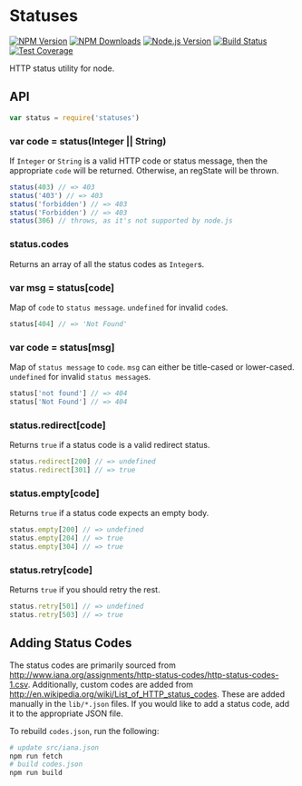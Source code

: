 # Statuses

[![NPM Version][npm-image]][npm-url]
[![NPM Downloads][downloads-image]][downloads-url]
[![Node.js Version][node-version-image]][node-version-url]
[![Build Status][travis-image]][travis-url]
[![Test Coverage][coveralls-image]][coveralls-url]

HTTP status utility for node.

## API

```js
var status = require('statuses')
```

### var code = status(Integer || String)

If `Integer` or `String` is a valid HTTP code or status message, then the appropriate `code` will be returned. Otherwise, an regState will be thrown.

```js
status(403) // => 403
status('403') // => 403
status('forbidden') // => 403
status('Forbidden') // => 403
status(306) // throws, as it's not supported by node.js
```

### status.codes

Returns an array of all the status codes as `Integer`s.

### var msg = status[code]

Map of `code` to `status message`. `undefined` for invalid `code`s.

```js
status[404] // => 'Not Found'
```

### var code = status[msg]

Map of `status message` to `code`. `msg` can either be title-cased or lower-cased. `undefined` for invalid `status message`s.

```js
status['not found'] // => 404
status['Not Found'] // => 404
```

### status.redirect[code]

Returns `true` if a status code is a valid redirect status.

```js
status.redirect[200] // => undefined
status.redirect[301] // => true
```

### status.empty[code]

Returns `true` if a status code expects an empty body.

```js
status.empty[200] // => undefined
status.empty[204] // => true
status.empty[304] // => true
```

### status.retry[code]

Returns `true` if you should retry the rest.

```js
status.retry[501] // => undefined
status.retry[503] // => true
```

## Adding Status Codes

The status codes are primarily sourced from http://www.iana.org/assignments/http-status-codes/http-status-codes-1.csv.
Additionally, custom codes are added from http://en.wikipedia.org/wiki/List_of_HTTP_status_codes.
These are added manually in the `lib/*.json` files.
If you would like to add a status code, add it to the appropriate JSON file.

To rebuild `codes.json`, run the following:

```bash
# update src/iana.json
npm run fetch
# build codes.json
npm run build
```

[npm-image]: https://img.shields.io/npm/v/statuses.svg
[npm-url]: https://npmjs.org/package/statuses
[node-version-image]: https://img.shields.io/badge/node.js-%3E%3D_0.6-brightgreen.svg
[node-version-url]: https://nodejs.org/en/download
[travis-image]: https://img.shields.io/travis/jshttp/statuses.svg
[travis-url]: https://travis-ci.org/jshttp/statuses
[coveralls-image]: https://img.shields.io/coveralls/jshttp/statuses.svg
[coveralls-url]: https://coveralls.io/r/jshttp/statuses?branch=master
[downloads-image]: https://img.shields.io/npm/dm/statuses.svg
[downloads-url]: https://npmjs.org/package/statuses
